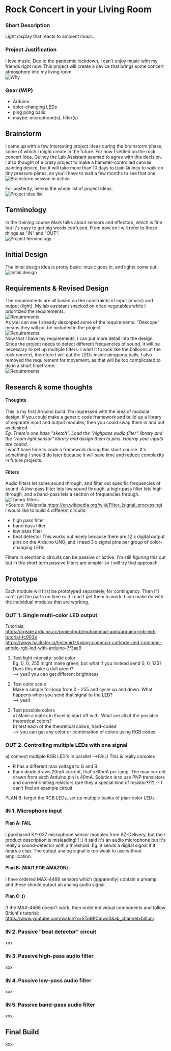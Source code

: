 # Rock Concert in your Living Room
  

### Short Description
Light display that reacts to ambient music.  
  

### Project Justification
I love music. Due to the pandemic lockdown, I can't enjoy music with my friends right now. This project will create a device that brings some concert atmosphere into my living room.  
![Why](assets/Muse_Concert_Balloons.png)  

### Gear (WIP)
* Arduino
* color-changing LEDs
* ping pong balls
* maybe: microphone(s), filter(s)
  

## Brainstorm
I came up with a few interesting project ideas during the brainstorm phase, some of which I might create in the future. For now I settled on the rock concert idea. Quincy the Lab Assistant seemed to agree with this decision.  
I also thought of a crazy project to make a hamster-controlled canvas painting device, but it will take more than 10 days to train Quincy to walk on tiny pressure plates, so you'll have to wait a few months to see that one.  
![Brainstorm session in action](assets/01.Photo.Brainstorm.JPG)  

For posterity, here is the whole list of project ideas.  
![Project idea list](assets/01.Scenes%20%26%20Ideas.jpg)  
  

## Terminology
In the training course Mark talks about sensors and effectors, which is fine but it's easy to get big words confused. From now on I will refer to these things as "IN" and "OUT".  
![Project terminology](assets/02.Definitions.jpg)  
  

## Initial Design
The inital design idea is pretty basic: music goes in, and lights come out.  
![Initial design](assets/03.Initial%20Design.jpg)  
  

## Requirements & Revised Design
The requirements are all based on the constraints of input (music) and output (light). My lab assistant snacked on dried vegetables while I prioritized the requirements.  
![Requirements](assets/04.Photo.Requirements.JPG)  
As you can see I already descoped some of the requirements. "Descope" means they will not be included in the project.  
![Requirements](assets/04.Requirements.jpg)  
Now that I have my requirements, I can put more detail into the design. Since the project needs to detect different frequencies of sound, it will be necessary to set up multiple filters. I want it to look like the balloons at the rock concert, therefore I will put the LEDs inside pingpong balls. I also removed the requirement for movement, as that will be too complicated to do in a short timeframe.  
![Requirements](assets/05.Design%20with%20Requirements.jpg)  
  

## Research & some thoughts
#### Thoughts
This is my first Arduino build. I'm impressed with the idea of modular design. If you could make a generic code framework and build up a library of separate input and output modules, then you could swap them in and out as desired.  
*Eg. There's one base "sketch". Load the "highpass audio filter" library and the "room light sensor" library and assign them to pins. Hooray your inputs are coded.*  
I won't have time to code a framework during this short course. It's something I should do later because it will save time and reduce complexity in future projects.  
  
#### Filters
Audio filters let some sound through, and filter out specific frequencies of sound. A low-pass filter lets low sound through, a high-pass filter lets high through, and a band-pass lets a section of frequencies through.  
![Theory filters](assets/wikipedia_signal_processing.png)  
*Source: Wikipedia https://en.wikipedia.org/wiki/Filter_(signal_processing)  
I would like to build 4 different circuits:
 * high pass filter
 * band bass filter
 * low pass filter
 * beat detector
This works out nicely because there are 12 x digital output pins on the Arduino UNO, and I need 3 x signal pins per group of color-changing LEDs.  
  
Filters in electronic circuits can be passive or active. I'm still figuring this out but in the short term passive filters are simpler so I will try that approach.  
  

## Prototype
Each module will first be prototyped separately, for contingency. Then if I can't get the parts on time or if I can't get them to work, I can make do with the individual modules that are working.  
  

### OUT 1. Single multi-color LED output
Tutorials:  
https://create.arduino.cc/projecthub/muhammad-aqib/arduino-rgb-led-tutorial-fc003e  
https://www.hackster.io/techmirtz/using-common-cathode-and-common-anode-rgb-led-with-arduino-7f3aa9  
  
1. Test light intensity: solid color  
Eg. 0, 0, 255 might make green; but what if you instead send 0, 0, 125? Does this make a dull green?  
  --> yes!! you can get different brightness
  
2. Test color scale  
Make a simple for-loop from 0 - 255 and cycle up and down. What happens when you send that signal to the LED?  
  --> yes!!
  
3. Test possible colors  
a) Make a matrix in Excel to start off with. What are all of the possible theoretical colors?  
b) test each of the theoretical colors, hard-coded  
  --> you can get any color or combination of colors using RGB codes
  

### OUT 2. Controlling multiple LEDs with one signal
a) connect mutliple RGB LED's in parallel -->FAIL!
This is really complex
 * R has a different max voltage to G and B.
 * Each diode draws 20mA current, that's 60mA per lamp. The max current drawn from each Arduino pin is 40mA. Solution is to use PNP transistors and current-limiting resistors (are they a special kind of resistor???) -- I can't find an example circuit
  
PLAN B: forget the RGB LEDs, set up multiple banks of plan-color LEDs
  


### IN 1. Microphone input
#### Plan A: FAIL  
I purchased KY-037 microphone sensor modules from AZ-Delivery, but their product description is misleading!!! :( It said it's an audio microphone but it's really a sound-detector with a threshold. Eg. it sends a digital signal if it hears a clap. The output analog signal is too weak to use without ampliication.  
#### Plan B: (WAIT FOR AMAZON)  
I have ordered MAX-4466 sensors which (apparently) contain a preamp and these should output an analog audio signal.  
#### Plan C: ()  
If the MAX-4466 doesn't work, then order individual components and follow Bitluni's tutorial:  
https://www.youtube.com/watch?v=SToBPCajwc0&ab_channel=bitluni  
  

### IN 2. Passive "beat detector" circuit
xxx
  
  
### IN 3. Passive high-pass audio filter
xxx
  
  
### IN 4. Passive low-pass audio filter
xxx
  
  
### IN 5. Passive band-pass audio filter
xxx
  

## Final Build
xxx
